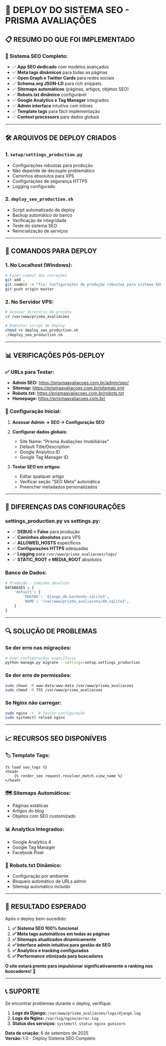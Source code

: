 # 🚀 DEPLOY DO SISTEMA SEO - PRISMA AVALIAÇÕES

## 📋 **RESUMO DO QUE FOI IMPLEMENTADO**

### **🎯 Sistema SEO Completo:**
- ✅ **App SEO dedicado** com modelos avançados
- ✅ **Meta tags dinâmicos** para todas as páginas
- ✅ **Open Graph e Twitter Cards** para redes sociais
- ✅ **Schema.org JSON-LD** para rich snippets
- ✅ **Sitemaps automáticos** (páginas, artigos, objetos SEO)
- ✅ **Robots.txt dinâmico** configurável
- ✅ **Google Analytics e Tag Manager** integrados
- ✅ **Admin interface** intuitiva com inlines
- ✅ **Template tags** para fácil implementação
- ✅ **Context processors** para dados globais

---

## 🛠️ **ARQUIVOS DE DEPLOY CRIADOS**

### **1. `setup/settings_production.py`**
- Configurações robustas para produção
- Não depende de decouple problemático
- Caminhos absolutos para VPS
- Configurações de segurança HTTPS
- Logging configurado

### **2. `deploy_seo_production.sh`**
- Script automatizado de deploy
- Backup automático do banco
- Verificação de integridade
- Teste do sistema SEO
- Reinicialização de serviços

---

## 🚀 **COMANDOS PARA DEPLOY**

### **1. No Localhost (Windows):**
```bash
# Fazer commit das correções
git add .
git commit -m "fix: Configurações de produção robustas para sistema SEO"
git push origin master
```

### **2. No Servidor VPS:**
```bash
# Acessar diretório do projeto
cd /var/www/prisma_avaliacoes

# Executar script de deploy
chmod +x deploy_seo_production.sh
./deploy_seo_production.sh
```

---

## 📊 **VERIFICAÇÕES PÓS-DEPLOY**

### **✅ URLs para Testar:**
- **Admin SEO:** https://prismaavaliacoes.com.br/admin/seo/
- **Sitemap:** https://prismaavaliacoes.com.br/sitemap.xml
- **Robots.txt:** https://prismaavaliacoes.com.br/robots.txt
- **Homepage:** https://prismaavaliacoes.com.br/

### **🔧 Configuração Inicial:**
1. **Acessar Admin → SEO → Configuração SEO**
2. **Configurar dados globais:**
   - Site Name: "Prisma Avaliações Imobiliárias"
   - Default Title/Description
   - Google Analytics ID
   - Google Tag Manager ID

3. **Testar SEO em artigos:**
   - Editar qualquer artigo
   - Verificar seção "SEO Meta" automática
   - Preencher metadados personalizados

---

## 🎯 **DIFERENÇAS DAS CONFIGURAÇÕES**

### **settings_production.py vs settings.py:**
- ✅ **DEBUG = False** para produção
- ✅ **Caminhos absolutos** para VPS
- ✅ **ALLOWED_HOSTS** específicos
- ✅ **Configurações HTTPS** adequadas
- ✅ **Logging** para `/var/www/prisma_avaliacoes/logs/`
- ✅ **STATIC_ROOT** e **MEDIA_ROOT** absolutos

### **Banco de Dados:**
```python
# Produção - Caminho absoluto
DATABASES = {
    'default': {
        'ENGINE': 'django.db.backends.sqlite3',
        'NAME': '/var/www/prisma_avaliacoes/db.sqlite3',
    }
}
```

---

## 🔍 **SOLUÇÃO DE PROBLEMAS**

### **Se der erro nas migrações:**
```bash
# Usar configurações específicas
python manage.py migrate --settings=setup.settings_production
```

### **Se der erro de permissões:**
```bash
sudo chown -R www-data:www-data /var/www/prisma_avaliacoes
sudo chmod -R 755 /var/www/prisma_avaliacoes
```

### **Se Nginx não carregar:**
```bash
sudo nginx -t  # Testar configuração
sudo systemctl reload nginx
```

---

## 📈 **RECURSOS SEO DISPONÍVEIS**

### **🏷️ Template Tags:**
```django
{% load seo_tags %}
<head>
    {% render_seo request.resolver_match.view_name %}
</head>
```

### **🗺️ Sitemaps Automáticos:**
- Páginas estáticas
- Artigos do blog
- Objetos com SEO customizado

### **📊 Analytics Integrados:**
- Google Analytics 4
- Google Tag Manager
- Facebook Pixel

### **🤖 Robots.txt Dinâmico:**
- Configuração por ambiente
- Bloqueio automático de URLs admin
- Sitemap automático incluído

---

## 🎉 **RESULTADO ESPERADO**

Após o deploy bem-sucedido:

1. **✅ Sistema SEO 100% funcional**
2. **✅ Meta tags automáticos em todas as páginas**
3. **✅ Sitemaps atualizados dinamicamente**
4. **✅ Interface admin intuitiva para gestão de SEO**
5. **✅ Analytics e tracking configurados**
6. **✅ Performance otimizada para buscadores**

**O site estará pronto para impulsionar significativamente o ranking nos buscadores!** 🚀

---

## 📞 **SUPORTE**

Se encontrar problemas durante o deploy, verifique:

1. **Logs do Django:** `/var/www/prisma_avaliacoes/logs/django.log`
2. **Logs do Nginx:** `/var/log/nginx/error.log`
3. **Status dos serviços:** `systemctl status nginx gunicorn`

**Data de criação:** 6 de setembro de 2025  
**Versão:** 1.0 - Deploy Sistema SEO Completo
